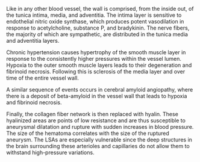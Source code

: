 Like in any other blood vessel, the wall is comprised, from the inside out, of the tunica intima, media, and adventitia. The intima layer is sensitive to endothelial nitric oxide synthase, which produces potent vasodilation in response to acetylcholine, substance P, and bradykinin. The nerve fibers, the majority of which are sympathetic, are distributed in the tunica media and adventitia layers.

Chronic hypertension causes hypertrophy of the smooth muscle layer in response to the consistently higher pressures within the vessel lumen. Hypoxia to the outer smooth muscle layers leads to their degeneration and fibrinoid necrosis. Following this is sclerosis of the media layer and over time of the entire vessel wall.

A similar sequence of events occurs in cerebral amyloid angiopathy, where there is a deposit of beta-amyloid in the vessel wall that leads to hypoxia and fibrinoid necrosis.

Finally, the collagen fiber network is then replaced with hyalin. These hyalinized areas are points of low resistance and are thus susceptible to aneurysmal dilatation and rupture with sudden increases in blood pressure. The size of the hematoma correlates with the size of the ruptured aneurysm. The LSAs are especially vulnerable since the deep structures in the brain surrounding these arterioles and capillaries do not allow them to withstand high-pressure variations.